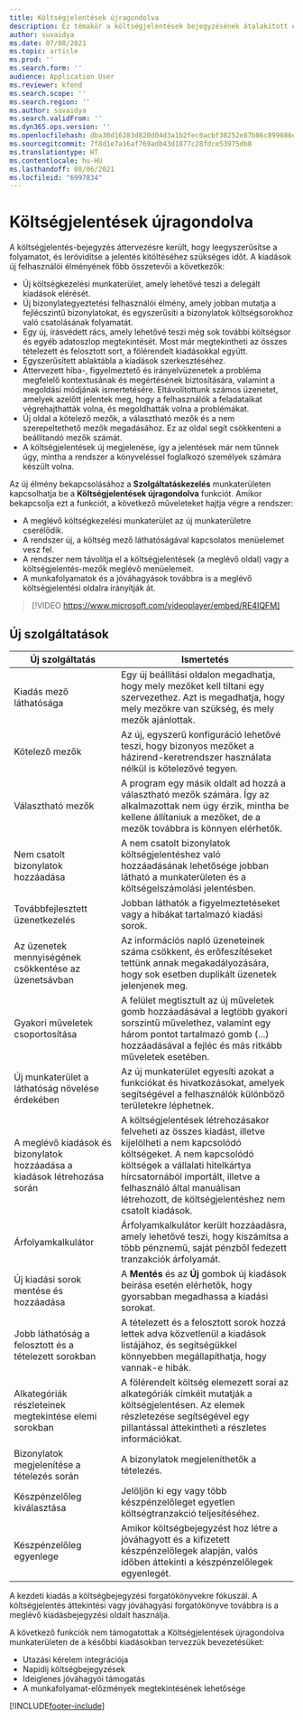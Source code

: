 ```yaml
---
title: Költségjelentések újragondolva
description: Ez témakör a költségjelentések bejegyzésének átalakított és újragondolt élményét ismerteti.
author: suvaidya
ms.date: 07/08/2021
ms.topic: article
ms.prod: ''
ms.search.form: ''
audience: Application User
ms.reviewer: kfend
ms.search.scope: ''
ms.search.region: ''
ms.author: suvaidya
ms.search.validFrom: ''
ms.dyn365.ops.version: ''
ms.openlocfilehash: dba30d16283d820d04d3a1b2fec0acbf30252e87b86c899686ef4df0985ae6ee
ms.sourcegitcommit: 7f8d1e7a16af769adb43d1877c28fdce53975db8
ms.translationtype: HT
ms.contentlocale: hu-HU
ms.lasthandoff: 08/06/2021
ms.locfileid: "6997834"
---
```

# <a name="expense-reports-reimagined"></a>Költségjelentések újragondolva

A költségjelentés-bejegyzés áttervezésre került, hogy leegyszerűsítse a folyamatot, és lerövidítse a jelentés kitöltéséhez szükséges időt. A kiadások új felhasználói élményének főbb összetevői a következők:

- Új költségkezelési munkaterület, amely lehetővé teszi a delegált kiadások elérését.
- Új bizonylategyeztetési felhasználói élmény, amely jobban mutatja a fejlécszintű bizonylatokat, és egyszerűsíti a bizonylatok költségsorokhoz való csatolásának folyamatát.
- Egy új, írásvédett rács, amely lehetővé teszi még sok további költségsor és egyéb adatoszlop megtekintését. Most már megtekintheti az összes tételezett és felosztott sort, a fölérendelt kiadásokkal együtt.
- Egyszerűsített ablaktábla a kiadások szerkesztéséhez.
- Áttervezett hiba-, figyelmeztető és irányelvüzenetek a probléma megfelelő kontextusának és megértésének biztosítására, valamint a megoldási módjának ismertetésére. Eltávolítottunk számos üzenetet, amelyek azelőtt jelentek meg, hogy a felhasználók a feladataikat végrehajthatták volna, és megoldhatták volna a problémákat.
- Új oldal a kötelező mezők, a választható mezők és a nem szerepeltethető mezők megadásához. Ez az oldal segít csökkenteni a beállítandó mezők számát.
- A költségjelentések új megjelenése, így a jelentések már nem tűnnek úgy, mintha a rendszer a könyveléssel foglalkozó személyek számára készült volna.

Az új élmény bekapcsolásához a **Szolgáltatáskezelés** munkaterületen kapcsolhatja be a **Költségjelentések újragondolva** funkciót. Amikor bekapcsolja ezt a funkciót, a következő műveleteket hajtja végre a rendszer:

- A meglévő költségkezelési munkaterület az új munkaterületre cserélődik.
- A rendszer új, a költség mező láthatóságával kapcsolatos menüelemet vesz fel.
- A rendszer nem távolítja el a költségjelentések (a meglévő oldal) vagy a költségjelentés-mezők meglévő menüelemeit.
- A munkafolyamatok és a jóváhagyások továbbra is a meglévő költségjelentési oldalra irányítják át.

> [!VIDEO https://www.microsoft.com/videoplayer/embed/RE4IQFM]

## <a name="new-features"></a>Új szolgáltatások

| Új szolgáltatás | Ismertetés |
|---|----|
| Kiadás mező láthatósága | Egy új beállítási oldalon megadhatja, hogy mely mezőket kell tiltani egy szervezethez. Azt is megadhatja, hogy mely mezőkre van szükség, és mely mezők ajánlottak. |
| Kötelező mezők | Az új, egyszerű konfiguráció lehetővé teszi, hogy bizonyos mezőket a házirend-keretrendszer használata nélkül is kötelezővé tegyen. |
| Választható mezők | A program egy másik oldalt ad hozzá a választható mezők számára. Így az alkalmazottak nem úgy érzik, mintha be kellene állítaniuk a mezőket, de a mezők továbbra is könnyen elérhetők. |
| Nem csatolt bizonylatok hozzáadása | A nem csatolt bizonylatok költségjelentéshez való hozzáadásának lehetősége jobban látható a munkaterületen és a költségelszámolási jelentésben. |
| Továbbfejlesztett üzenetkezelés | Jobban láthatók a figyelmeztetéseket vagy a hibákat tartalmazó kiadási sorok. |
| Az üzenetek mennyiségének csökkentése az üzenetsávban| Az információs napló üzeneteinek száma csökkent, és erőfeszítéseket tettünk annak megakadályozására, hogy sok esetben duplikált üzenetek jelenjenek meg. |
| Gyakori műveletek csoportosítása | A felület megtisztult az új műveletek gomb hozzáadásával a legtöbb gyakori sorszintű művelethez, valamint egy három pontot tartalmazó gomb (...) hozzáadásával a fejléc és más ritkább műveletek esetében. |
| Új munkaterület a láthatóság növelése érdekében | Az új munkaterület egyesíti azokat a funkciókat és hivatkozásokat, amelyek segítségével a felhasználók különböző területekre léphetnek. |
| A meglévő kiadások és bizonylatok hozzáadása a kiadások létrehozása során | A költségjelentések létrehozásakor felveheti az összes kiadást, illetve kijelölheti a nem kapcsolódó költségeket. A nem kapcsolódó költségek a vállalati hitelkártya hírcsatornából importált, illetve a felhasználó által manuálisan létrehozott, de költségjelentéshez nem csatolt kiadások.|
| Árfolyamkalkulátor | Árfolyamkalkulátor került hozzáadásra, amely lehetővé teszi, hogy kiszámítsa a több pénznemű, saját pénzből fedezett tranzakciók árfolyamát. |
| Új kiadási sorok mentése és hozzáadása | A **Mentés** és az **Új** gombok új kiadások beírása esetén elérhetők, hogy gyorsabban megadhassa a kiadási sorokat. |
| Jobb láthatóság a felosztott és a tételezett sorokban | A tételezett és a felosztott sorok hozzá lettek adva közvetlenül a kiadások listájához, és segítségükkel könnyebben megállapíthatja, hogy vannak-e hibák. |
| Alkategóriák részleteinek megtekintése elemi sorokban | A fölérendelt költség elemezett sorai az alkategóriák címkéit mutatják a költségjelentésen. Az elemek részletezése segítségével egy pillantással áttekintheti a részletes információkat.|
| Bizonylatok megjelenítése a tételezés során | A bizonylatok megjeleníthetők a tételezés. |
| Készpénzelőleg kiválasztása | Jelöljön ki egy vagy több készpénzelőleget egyetlen költségtranzakció teljesítéséhez. |
| Készpénzelőleg egyenlege | Amikor költségbejegyzést hoz létre a jóváhagyott és a kifizetett készpénzelőlegek alapján, valós időben áttekinti a készpénzelőlegek egyenlegét. |

A kezdeti kiadás a költségbejegyzési forgatókönyvekre fókuszál. A költségjelentés áttekintési vagy jóváhagyási forgatókönyve továbbra is a meglévő kiadásbejegyzési oldalt használja.


A következő funkciók nem támogatottak a Költségjelentések újragondolva munkaterületen de a későbbi kiadásokban tervezzük bevezetésüket: 

- Utazási kérelem integrációja
- Napidíj költségbejegyzések
- Ideiglenes jóváhagyói támogatás
- A munkafolyamat-előzmények megtekintésének lehetősége


[!INCLUDE[footer-include](../includes/footer-banner.md)]
